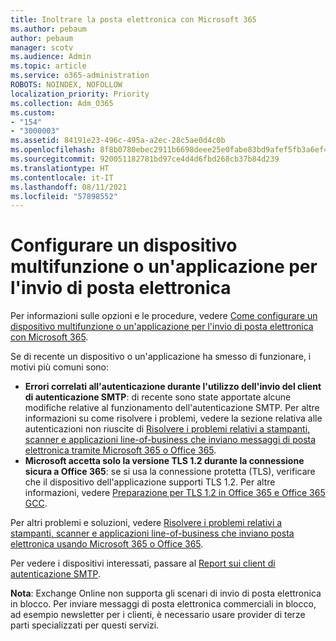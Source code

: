 ```yaml
---
title: Inoltrare la posta elettronica con Microsoft 365
ms.author: pebaum
author: pebaum
manager: scotv
ms.audience: Admin
ms.topic: article
ms.service: o365-administration
ROBOTS: NOINDEX, NOFOLLOW
localization_priority: Priority
ms.collection: Adm_O365
ms.custom:
- "154"
- "3000003"
ms.assetid: 84191e23-496c-495a-a2ec-28c5ae0d4c0b
ms.openlocfilehash: 8f8b0780ebec2911b6698deee25e0fabe83bd9afef5fb3a6ef4c51cccd67fc7c
ms.sourcegitcommit: 920051182781bd97ce4d4d6fbd268cb37b84d239
ms.translationtype: HT
ms.contentlocale: it-IT
ms.lasthandoff: 08/11/2021
ms.locfileid: "57898552"
---
```

# <a name="set-up-a-multifunction-device-or-application-to-send-email"></a>Configurare un dispositivo multifunzione o un'applicazione per l'invio di posta elettronica

Per informazioni sulle opzioni e le procedure, vedere [Come configurare un dispositivo multifunzione o un'applicazione per l'invio di posta elettronica con Microsoft 365](https://docs.microsoft.com/Exchange/mail-flow-best-practices/how-to-set-up-a-multifunction-device-or-application-to-send-email-using-microsoft-365-or-office-365).
  
Se di recente un dispositivo o un'applicazione ha smesso di funzionare, i motivi più comuni sono:

- **Errori correlati all'autenticazione durante l'utilizzo dell'invio del client di autenticazione SMTP**: di recente sono state apportate alcune modifiche relative al funzionamento dell'autenticazione SMTP. Per altre informazioni su come risolvere i problemi, vedere la sezione relativa alle autenticazioni non riuscite di [Risolvere i problemi relativi a stampanti, scanner e applicazioni line-of-business che inviano messaggi di posta elettronica tramite Microsoft 365 o Office 365](https://docs.microsoft.com/Exchange/mail-flow-best-practices/fix-issues-with-printers-scanners-and-lob-applications-that-send-email-using-off#error-authentication-unsuccessful).
- **Microsoft accetta solo la versione TLS 1.2 durante la connessione sicura a Office 365**: se si usa la connessione protetta (TLS), verificare che il dispositivo dell'applicazione supporti TLS 1.2. Per altre informazioni, vedere [Preparazione per TLS 1.2 in Office 365 e Office 365 GCC](https://docs.microsoft.com/microsoft-365/compliance/prepare-tls-1.2-in-office-365).
 
Per altri problemi e soluzioni, vedere [Risolvere i problemi relativi a stampanti, scanner e applicazioni line-of-business che inviano posta elettronica usando Microsoft 365 o Office 365](https://docs.microsoft.com/Exchange/mail-flow-best-practices/fix-issues-with-printers-scanners-and-lob-applications-that-send-email-using-off).

Per vedere i dispositivi interessati, passare al [Report sui client di autenticazione SMTP](https://protection.office.com/mailflow/dashboard).

**Nota**: Exchange Online non supporta gli scenari di invio di posta elettronica in blocco. Per inviare messaggi di posta elettronica commerciali in blocco, ad esempio newsletter per i clienti, è necessario usare provider di terze parti specializzati per questi servizi.
